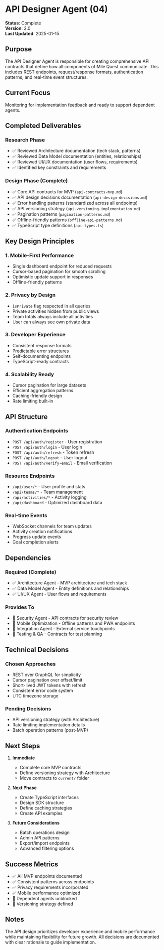 # API Designer Agent (04)

**Status**: Complete  
**Version**: 2.0  
**Last Updated**: 2025-01-15

## Purpose

The API Designer Agent is responsible for creating comprehensive API contracts that define how all components of Mile Quest communicate. This includes REST endpoints, request/response formats, authentication patterns, and real-time event structures.

## Current Focus

Monitoring for implementation feedback and ready to support dependent agents.

## Completed Deliverables

### Research Phase
- ✅ Reviewed Architecture documentation (tech stack, patterns)
- ✅ Reviewed Data Model documentation (entities, relationships)
- ✅ Reviewed UI/UX documentation (user flows, requirements)
- ✅ Identified key constraints and requirements

### Design Phase (Complete)
- ✅ Core API contracts for MVP (`api-contracts-mvp.md`)
- ✅ API design decisions documentation (`api-design-decisions.md`)
- ✅ Error handling patterns (standardized across all endpoints)
- ✅ API versioning strategy (`api-versioning-implementation.md`)
- ✅ Pagination patterns (`pagination-patterns.md`)
- ✅ Offline-friendly patterns (`offline-api-patterns.md`)
- ✅ TypeScript type definitions (`api-types.ts`)

## Key Design Principles

### 1. Mobile-First Performance
- Single dashboard endpoint for reduced requests
- Cursor-based pagination for smooth scrolling
- Optimistic update support in responses
- Offline-friendly patterns

### 2. Privacy by Design
- `isPrivate` flag respected in all queries
- Private activities hidden from public views
- Team totals always include all activities
- User can always see own private data

### 3. Developer Experience
- Consistent response formats
- Predictable error structures
- Self-documenting endpoints
- TypeScript-ready contracts

### 4. Scalability Ready
- Cursor pagination for large datasets
- Efficient aggregation patterns
- Caching-friendly design
- Rate limiting built-in

## API Structure

### Authentication Endpoints
- `POST /api/auth/register` - User registration
- `POST /api/auth/login` - User login
- `POST /api/auth/refresh` - Token refresh
- `POST /api/auth/logout` - User logout
- `POST /api/auth/verify-email` - Email verification

### Resource Endpoints
- `/api/user/*` - User profile and stats
- `/api/teams/*` - Team management
- `/api/activities/*` - Activity logging
- `/api/dashboard` - Optimized dashboard data

### Real-time Events
- WebSocket channels for team updates
- Activity creation notifications
- Progress update events
- Goal completion alerts

## Dependencies

### Required (Complete)
- ✅ Architecture Agent - MVP architecture and tech stack
- ✅ Data Model Agent - Entity definitions and relationships
- ✅ UI/UX Agent - User flows and requirements

### Provides To
- 🔄 Security Agent - API contracts for security review
- 🔄 Mobile Optimization - Offline patterns and PWA endpoints
- 🔄 Integration Agent - External service touchpoints
- 🔄 Testing & QA - Contracts for test planning

## Technical Decisions

### Chosen Approaches
- REST over GraphQL for simplicity
- Cursor pagination over offset/limit
- Short-lived JWT tokens with refresh
- Consistent error code system
- UTC timezone storage

### Pending Decisions
- API versioning strategy (with Architecture)
- Rate limiting implementation details
- Batch operation patterns (post-MVP)

## Next Steps

1. **Immediate**
   - Complete core MVP contracts
   - Define versioning strategy with Architecture
   - Move contracts to `current/` folder

2. **Next Phase**
   - Create TypeScript interfaces
   - Design SDK structure
   - Define caching strategies
   - Create API examples

3. **Future Considerations**
   - Batch operations design
   - Admin API patterns
   - Export/import endpoints
   - Advanced filtering options

## Success Metrics

- ✅ All MVP endpoints documented
- ✅ Consistent patterns across endpoints
- ✅ Privacy requirements incorporated
- ✅ Mobile performance optimized
- 🔄 Dependent agents unblocked
- 🔄 Versioning strategy defined

## Notes

The API design prioritizes developer experience and mobile performance while maintaining flexibility for future growth. All decisions are documented with clear rationale to guide implementation.